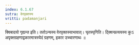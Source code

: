 ```yaml
---
index: 6.1.67
sutra: वेरपृक्तस्य
vritti: padamanjari
---
```


 क्विबादयो गृह्यन्त इति। ततोऽन्यस्य वेरपृक्तस्याभावात्। घृतस्पृगिति। ठ्क्विन्प्रत्ययस्य कुःऽ अपृक्तग्रहणाद्वकारमात्रस्येदं ग्रहणम्, इकार उच्चारणाथः ॥
